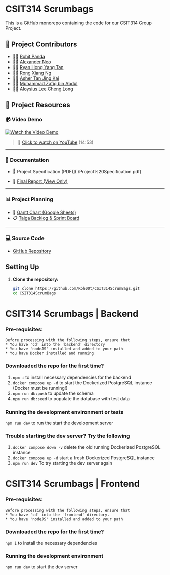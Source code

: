 # CSIT314 Scrumbags

This is a GitHub monorepo containing the code for our CSIT314 Group Project.

## 📂 Project Contributors

- 🧑‍💻 [Rohit Panda](https://www.linkedin.com/in/rohit-panda/)
- 🧑‍💻 [Alexander Neo](https://www.linkedin.com/in/alexanderneo427/)
- 🧑‍💻 [Ryan Hong Yang Tan](https://www.linkedin.com/in/ryantan012/)
- 🧑‍💻 [Rong Xiang Ng](https://www.linkedin.com/in/rong-xiang-ng-632079201/)
- 🧑‍💻 [Asher Tan Jing Kai](https://www.linkedin.com/in/asher-tan-jing-kai/)
- 🧑‍💻 [Muhammad Zafiq bin Abdul](https://www.linkedin.com/in/muhd-zafiq-8821b9276/)
- 🧑‍💻 [Aloysius Lee Cheng Long](https://www.linkedin.com/in/your-linkedin-username/)

## 📂 Project Resources

### 📹 Video Demo

[![Watch the Video Demo](https://img.youtube.com/vi/Xr3Xc3_fczg/0.jpg)](https://youtu.be/Xr3Xc3_fczg)

> 🔗 [Click to watch on YouTube](https://youtu.be/Xr3Xc3_fczg) (14:53)

---

### 📝 Documentation
- 📄 Project Specification (PDF)](./Project%20Specification.pdf)

- 📄 [Final Report (View Only)](https://uowmailedu-my.sharepoint.com/:w:/g/personal/rp863_uowmail_edu_au/EdY5kNCVEQ1FtZA6aJTfvo4B3Ubx6rt6mFJBU8SGydW3Aw?e=dDEViz)

---

### 📊 Project Planning

- 📅 [Gantt Chart (Google Sheets)](https://docs.google.com/spreadsheets/d/1SJM-ADDR-Ly5h_FfYFsgKHPNKgxdTiRJYzL-ZkaZfgg/edit?usp=sharing)
- 📋 [Taiga Backlog & Sprint Board](https://tree.taiga.io/project/roh00t-scrumbags/backlog)

---

### 💻 Source Code

- [GitHub Repository](https://github.com/Roh00t/CSIT314ScrumBags)

## Setting Up

1. **Clone the repository:**
   ```sh
   git clone https://github.com/Roh00t/CSIT314ScrumBags.git
   cd CSIT314ScrumBags
   ```

# CSIT314 Scrumbags | Backend

### Pre-requisites:

```
Before processing with the following steps, ensure that
* You have 'cd' into the 'backend' directory
* You have 'nodeJS' installed and added to your path
* You have Docker installed and running
```

### Downloaded the repo for the first time?

1. `npm i` to install necessary dependencies for the backend
2. `docker compose up -d` to start the Dockerized PostgreSQL instance (Docker must be running!)
3. `npm run db:push` to update the schema
4. `npm run db:seed` to populate the database with test data

### Running the development environment or tests

`npm run dev` to run the start the development server

### Trouble starting the dev server? Try the following

1. `docker compose down -v` delete the old running Dockerized PostgreSQL instance
2. `docker compose up -d` start a fresh Dockerized PostgreSQL instance
3. `npm run dev` To try starting the dev server again

# CSIT314 Scrumbags | Frontend

### Pre-requisites:

```
Before processing with the following steps, ensure that
* You have 'cd' into the 'frontend' directory.
* You have 'nodeJS' installed and added to your path
```

### Downloaded the repo for the first time?

`npm i` to install the necessary dependencies

### Running the development environment

`npm run dev` to start the dev server

